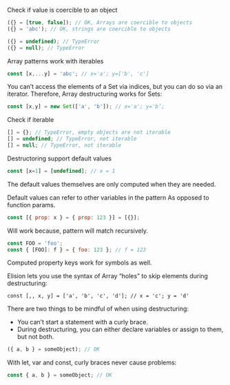 Check if value is coercible to an object

```js
({} = [true, false]); // OK, Arrays are coercible to objects
({} = 'abc'); // OK, strings are coercible to objects

({} = undefined); // TypeError
({} = null); // TypeError
```

Array patterns work with iterables

```js
const [x,...y] = 'abc'; // x='a'; y=['b', 'c']
```

You can’t access the elements of a Set via indices, but you can do so via an
iterator. Therefore, Array destructuring works for Sets:

```js
const [x,y] = new Set(['a', 'b']); // x='a'; y='b’;
```

Check if iterable

```js
[] = {}; // TypeError, empty objects are not iterable
[] = undefined; // TypeError, not iterable
[] = null; // TypeError, not iterable
```

Destructoring support default values

```js
const [x=1] = [undefined]; // x = 1
```

The default values themselves are only computed when they are needed.

Default values can refer to other variables in the pattern  As opposed to function params.

```js
const [{ prop: x } = { prop: 123 }] = [{}];
```

Will work because, pattern will match recursively.

```js
const FOO = 'foo';
const { [FOO]: f } = { foo: 123 }; // f = 123
```
Computed property keys work for symbols as well.

Elision lets you use the syntax of Array “holes” to skip elements during destructuring:

```
const [,, x, y] = ['a', 'b', 'c', 'd']; // x = 'c'; y = 'd'
```

There are two things to be mindful of when using destructuring:

 - You can’t start a statement with a curly brace.
 - During destructuring, you can either declare variables or assign to them, but not both.

```js
({ a, b } = someObject); // OK
```

With let, var and const, curly braces never cause problems:

```js
const { a, b } = someObject; // OK
```
